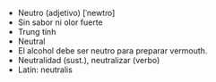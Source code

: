 - Neutro (adjetivo) [ˈnewtɾo]
- Sin sabor ni olor fuerte
- Trung tính
- Neutral
- El alcohol debe ser neutro para preparar vermouth.
- Neutralidad (sust.), neutralizar (verbo)
- Latín: neutralis